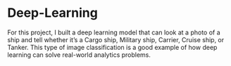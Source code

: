 # Deep-Learning
For this project, I built a deep learning model that can look at a photo of a ship and tell whether it’s a Cargo ship, Military ship, Carrier, Cruise ship, or Tanker. This type of image classification is a good example of how deep learning can solve real-world analytics problems.
